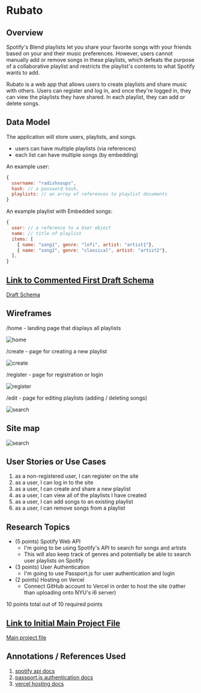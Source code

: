 # Rubato

## Overview

Spotify's Blend playlists let you share your favorite songs with your friends based on your and their music preferences. However, users cannot manually add or remove songs in these playlists, which defeats the purpose of a collaborative playlist and restricts the playlist's contents to what Spotify wants to add.

Rubato is a web app that allows users to create playlists and share music with others. Users can register and log in, and once they're logged in, they can view the playlists they have shared. In each playlist, they can add or delete songs.


## Data Model

The application will store users, playlists, and songs. 

* users can have multiple playlists (via references)
* each list can have multiple songs (by embedding)

An example user:

```javascript
{
  username: "radishsoups",
  hash: // a password hash,
  playlists: // an array of references to playlist documents
}
```

An example playlist with Embedded songs:

```javascript
{
  user: // a reference to a User object
  name: // title of playlist
  items: [
    { name: "song1", genre: "lofi", artist: "artist1"},
    { name: "song2", genre: "classical", artist: "artist2"},
  ],
}
```

## [Link to Commented First Draft Schema](db.mjs) 
[Draft Schema](db.mjs)

## Wireframes

/home - landing page that displays all playlists

![home](documentation/home.png)

/create - page for creating a new playlist

![create](documentation/create.png)

/register - page for registration or login

![register](documentation/register.png)

/edit - page for editing playlists (adding / deleting songs)

![search](documentation/edit.png)

## Site map

![search](documentation/map.png)

## User Stories or Use Cases

1. as a non-registered user, I can register on the site
2. as a user, I can log in to the site
3. as a user, I can create and share a new playlist
4. as a user, I can view all of the playlists I have created 
5. as a user, I can add songs to an existing playlist
6. as a user, I can remove songs from a playlist

## Research Topics

* (5 points) Spotify Web API
    * I'm going to be using Spotify's API to search for songs and artists
    * This will also keep track of genres and potentially be able to search user playlists on Spotify
* (3 points) User Authentication
    * I'm going to use Passport.js for user authentication and login 
* (2 points) Hosting on Vercel
    * Connect GitHub account to Vercel in order to host the site (rather than uploading onto NYU's i6 server)

10 points total out of 10 required points


## [Link to Initial Main Project File](app.mjs) 

[Main project file](app.mjs)

## Annotations / References Used

1. [spotify api docs](https://developer.spotify.com/documentation/web-api)
2. [passport.js authentication docs](http://passportjs.org/docs)
3. [vercel hosting docs](https://vercel.com/docs)

